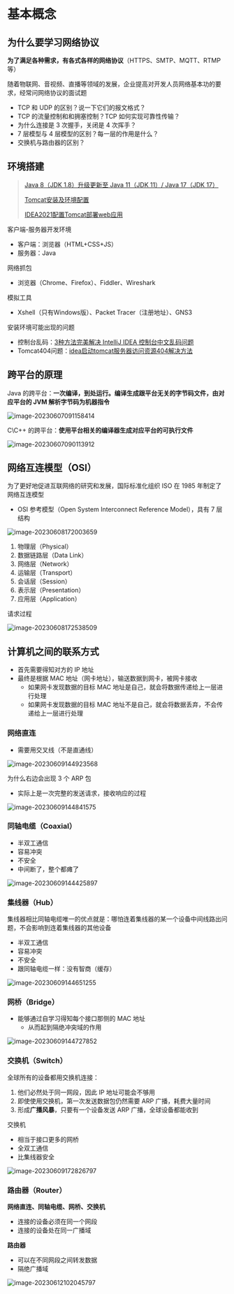# 基本概念

## 为什么要学习网络协议

**为了满足各种需求，有各式各样的网络协议**（HTTPS、SMTP、MQTT、RTMP等）

随着物联网、音视频、直播等领域的发展，企业提高对开发人员网络基本功的要求，经常问网络协议的面试题

- TCP 和 UDP 的区别？说一下它们的报文格式？
- TCP 的流量控制和和拥塞控制？TCP 如何实现可靠性传输？
- 为什么连接是 3 次握手，关闭是 4 次挥手？
- 7 层模型与 4 层模型的区别？每一层的作用是什么？
- 交换机与路由器的区别？

## 环境搭建

> [Java 8（JDK 1.8）升级更新至 Java 11（JDK 11）/ Java 17（JDK 17）](https://blog.csdn.net/beita08/article/details/122128069)
>
> [Tomcat安装及环境配置](https://blog.csdn.net/qq_44306545/article/details/107976316)
>
> [IDEA2021配置Tomcat部署web应用](https://blog.csdn.net/pearz/article/details/121568642)

客户端-服务器开发环境

- 客户端：浏览器（HTML+CSS+JS）
- 服务器：Java

网络抓包

- 浏览器（Chrome、Firefox）、Fiddler、Wireshark

模拟工具

- Xshell（只有Windows版）、Packet Tracer（注册地址）、GNS3

安装环境可能出现的问题

- 控制台乱码：[3种方法完美解决 IntelliJ IDEA 控制台中文乱码问题](https://zhuanlan.zhihu.com/p/459563289)
- Tomcat404问题：[idea启动tomcat服务器访问资源404解决方法](https://blog.csdn.net/weixin_45230274/article/details/125289272)

## 跨平台的原理

Java 的跨平台：**一次编译，到处运行。编译生成跟平台无关的字节码文件，由对应平台的 JVM 解析字节码为机器指令**

![image-20230607091158414](https://gitee.com/lilyn/pic/raw/master/lagoulearn-img/image-20230607091158414.png)

C\C++ 的跨平台：**使用平台相关的编译器生成对应平台的可执行文件**

![image-20230607090113912](https://gitee.com/lilyn/pic/raw/master/lagoulearn-img/image-20230607090113912.png)

## 网络互连模型（OSI）

为了更好地促进互联网络的研究和发展，国际标准化组织 ISO 在 1985 年制定了网络互连模型

- OSI 参考模型（Open System Interconnect Reference Model），具有 7 层结构

![image-20230608172003659](https://gitee.com/lilyn/pic/raw/master/lagoulearn-img/image-20230608172003659.png)

1. 物理层（Physical）
2. 数据链路层（Data Link）
3. 网络层（Network）
4. 运输层（Transport）
5. 会话层（Session）
6. 表示层（Presentation）
7. 应用层（Application）

请求过程

![image-20230608172538509](https://gitee.com/lilyn/pic/raw/master/lagoulearn-img/image-20230608172538509.png)

## 计算机之间的联系方式

- 首先需要得知对方的 IP 地址
- 最终是根据 MAC 地址（网卡地址），输送数据到网卡，被网卡接收
  - 如果网卡发现数据的目标 MAC 地址是自己，就会将数据传递给上一层进行处理
  - 如果网卡发现数据的目标 MAC 地址不是自己，就会将数据丢弃，不会传递给上一层进行处理

### 网络直连

- 需要用交叉线（不是直通线）

![image-20230609144923568](https://gitee.com/lilyn/pic/raw/master/lagoulearn-img/image-20230609144923568.png)

为什么右边会出现 3 个 ARP 包

- 实际上是一次完整的发送请求，接收响应的过程

![image-20230609144841575](https://gitee.com/lilyn/pic/raw/master/lagoulearn-img/image-20230609144841575.png)

### 同轴电缆（Coaxial）

- 半双工通信
- 容易冲突
- 不安全
- 中间断了，整个都瘫了

![image-20230609144425897](https://gitee.com/lilyn/pic/raw/master/lagoulearn-img/image-20230609144425897.png)

### 集线器（Hub）

集线器相比同轴电缆唯一的优点就是：哪怕连着集线器的某一个设备中间线路出问题，不会影响到连着集线器的其他设备

- 半双工通信
- 容易冲突
- 不安全
- 跟同轴电缆一样：没有智商（缓存）

![image-20230609144651255](https://gitee.com/lilyn/pic/raw/master/lagoulearn-img/image-20230609144651255.png)

### 网桥（Bridge）

- 能够通过自学习得知每个接口那侧的 MAC 地址
  - 从而起到隔绝冲突域的作用

![image-20230609144727852](https://gitee.com/lilyn/pic/raw/master/lagoulearn-img/image-20230609144727852.png)

### 交换机（Switch）

全球所有的设备都用交换机连接：

1. 他们必然处于同一网段，因此 IP 地址可能会不够用
2. 即使使用交换机，第一次发送数据包仍然需要 ARP 广播，耗费大量时间
3. 形成**广播风暴**，只要有一个设备发送 ARP 广播，全球设备都能收到

交换机

- 相当于接口更多的网桥
- 全双工通信
- 比集线器安全

![image-20230609172826797](https://gitee.com/lilyn/pic/raw/master/lagoulearn-img/image-20230609172826797.png)

### 路由器（Router）

**网络直连、同轴电缆、网桥、交换机**

- 连接的设备必须在同一个网段
- 连接的设备处在同一广播域

**路由器**

- 可以在不同网段之间转发数据
- 隔绝广播域

![image-20230612102045797](https://gitee.com/lilyn/pic/raw/master/lagoulearn-img/image-20230612102045797.png)
